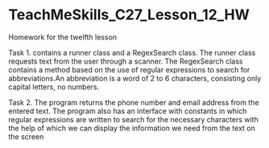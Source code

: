# TeachMeSkills_C27_Lesson_12_HW
Homework for the twelfth lesson

Task 1.
contains a runner class and a RegexSearch class. The runner class requests text from the user through a scanner. The RegexSearch class contains a method based on the use of regular expressions to search for abbreviations.An abbreviation is a word of 2 to 6 characters, consisting
only capital letters, no numbers.

Task 2.
The program returns the phone number and email address from the entered text.
The program also has an interface with constants in which regular expressions are written to search for the necessary characters with the help of which we can display the information we need from the text on the screen
